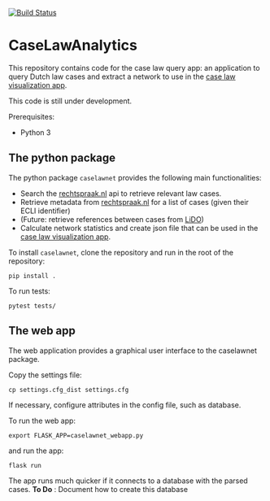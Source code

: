 [![Build Status](https://travis-ci.org/NLeSC/CaseLawAnalytics.svg?branch=master)](https://travis-ci.org/NLeSC/CaseLawAnalytics)

# CaseLawAnalytics
This repository contains code for the case law query app: an application to query Dutch law cases and extract a network to use in the [case law visualization app](https://github.com/NLeSC/case-law-app).

This code is still under development.

Prerequisites:
* Python 3

## The python package
The python package `caselawnet` provides the following main functionalities:
* Search the [rechtspraak.nl](https://www.rechtspraak.nl/) api to retrieve 
  relevant law cases.
* Retrieve metadata from [rechtspraak.nl](https://www.rechtspraak.nl/) for a 
  list of cases (given their ECLI identifier)
* (Future: retrieve references between cases from [LiDO](http://linkeddata.overheid.nl/front/portal/lido))
* Calculate network statistics and create json file that can be used in the
  [case law visualization app](https://github.com/NLeSC/case-law-app).


To install `caselawnet`, clone the repository and run in the root of the repository:

`pip install .`

To run tests:

`pytest tests/`



## The web app
The web application provides a graphical user interface to the caselawnet package.

Copy the settings file:

`cp settings.cfg_dist settings.cfg`

If necessary, configure attributes in the config file, such as database.

To run the web app:

`export FLASK_APP=caselawnet_webapp.py`

and run the app:

`flask run`

The app runs much quicker if it connects to a database with the parsed cases. __To Do__ : Document how to create this database



